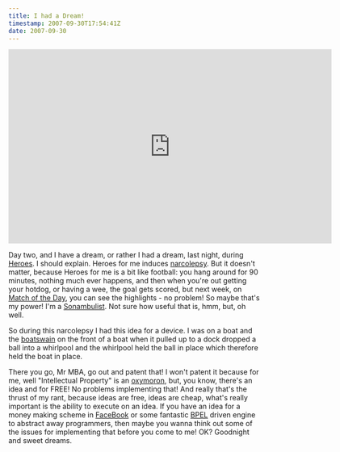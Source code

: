 ```yaml
---
title: I had a Dream!
timestamp: 2007-09-30T17:54:41Z
date: 2007-09-30
---
```


<iframe class="youtube-player" type="text/html" width="640" height="385" src="http://www.youtube.com/embed/cawxEv-osHY" frameborder="0">
</iframe><p>Day two, and I have a dream, or rather I had a dream, last night, during <a href="http://en.wikipedia.org/wiki/Heroes_%28TV_series%29">Heroes</a>. I should explain. Heroes for me induces <a href="http://en.wikipedia.org/wiki/Narcolepsy">narcolepsy</a>. But it doesn't matter, because Heroes for me is a bit like football: you hang around for 90 minutes, nothing much ever happens, and then when you're out getting your hotdog, or having a wee, the goal gets scored, but next week, on <a href="http://en.wikipedia.org/wiki/Match_of_the_Day">Match of the Day</a>, you can see the highlights - no problem! So maybe that's my power! I'm a <a href="http://en.wikipedia.org/wiki/Somnambulism">Sonambulist</a>. Not sure how useful that is, hmm, but, oh well.</p>
<p>So during this narcolepsy I had this idea for a device. I was on a boat and the <a href="http://en.wikipedia.org/wiki/Boatswain">boatswain</a> on the front of a boat when it pulled up to a dock dropped a ball into a whirlpool and the whirlpool held the ball in place which therefore held the boat in place.</p>
<p>There you go, Mr MBA, go out and patent that! I won't patent it because for me, well "Intellectual Property" is an <a href="http://en.wikipedia.org/wiki/Oxymoron">oxymoron</a>, but, you know, there's an idea and for FREE! No problems implementing that! And really that's the thrust of my rant, because ideas are free, ideas are cheap, what's really important is the ability to execute on an idea. If you have an idea for a money making scheme in <a href="http://en.wikipedia.org/wiki/Facebook">FaceBook</a> or some fantastic <a href="http://www.flickr.com/search/?s=int&w=45581782%40N00&q=bpel&m=text">BPEL</a> driven engine to abstract away programmers, then maybe you wanna think out some of the issues for implementing that before you come to me! OK? Goodnight and sweet dreams.</p>

